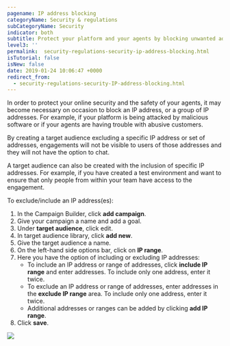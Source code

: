 ```yaml
---
pagename: IP address blocking
categoryName: Security & regulations
subCategoryName: Security
indicator: both
subtitle: Protect your platform and your agents by blocking unwanted addresses
level3: ''
permalink:  security-regulations-security-ip-address-blocking.html
isTutorial: false
isNew: false
date: 2019-01-24 10:06:47 +0000
redirect_from:
  - security-regulations-security-IP-address-blocking.html
---
```

In order to protect your online security and the safety of your agents, it may become necessary on occasion to block an IP address, or a group of IP addresses. For example, if your platform is being attacked by malicious software or if your agents are having trouble with abusive customers.

By creating a target audience excluding a specific IP address or set of addresses, engagements will not be visible to users of those addresses and they will not have the option to chat.

A target audience can also be created with the inclusion of specific IP addresses. For example, if you have created a test environment and want to ensure that only people from within your team have access to the engagement.

To exclude/include an IP address(es):

1. In the Campaign Builder, click **add campaign**.
2. Give your campaign a name and add a goal.
3. Under **target audience**, click edit.
4. In target audience library, click **add new**.
5. Give the target audience a name.
6. On the left-hand side options bar, click on **IP range**.
7. Here you have the option of including or excluding IP addresses:
   * To include an IP address or range of addresses, click **include IP range** and enter addresses. To include only one address, enter it twice.
   * To exclude an IP address or range of addresses, enter addresses in the **exclude IP range** area. To include only one address, enter it twice.
   * Additional addresses or ranges can be added by clicking **add IP range**.
8. Click **save**.

![](//ce-sr.s3.eu-west-1.amazonaws.com/knowledge/img/IP_address_blocking2.jpg)
